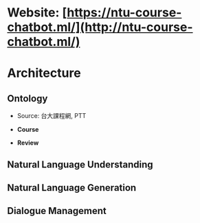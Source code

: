 # Website: [https://ntu-course-chatbot.ml/](http://ntu-course-chatbot.ml/)

# Architecture

## Ontology
- Source: 台大課程網, PTT

* **Course**

* **Review**

## Natural Language Understanding

## Natural Language Generation

## Dialogue Management
